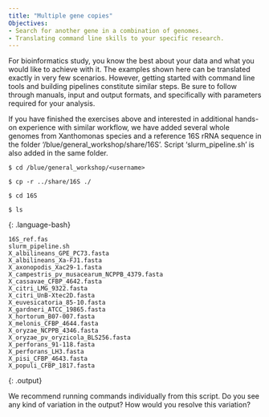 ```yaml
---
title: "Multiple gene copies"
Objectives:
- Search for another gene in a combination of genomes. 
- Translating command line skills to your specific research. 
---
```



For bioinformatics study, you know the best about your data and what you would like to achieve with it. The examples shown here can be translated exactly in very few scenarios. However, getting started with command line tools and building pipelines constitute similar steps. Be sure to follow through manuals, input and output formats, and specifically with parameters required for your analysis.

If you have finished the exercises above and interested in additional hands-on experience with similar workflow, we have added several whole genomes from Xanthomonas species and a reference 16S rRNA sequence in the folder ‘/blue/general_workshop/share/16S’. Script ‘slurm_pipeline.sh’ is also added in the same folder. 


~~~
$ cd /blue/general_workshop/<username>

$ cp -r ../share/16S ./

$ cd 16S

$ ls
~~~
{: .language-bash}

~~~
16S_ref.fas
slurm_pipeline.sh
X_albilineans_GPE_PC73.fasta
X_albilineans_Xa-FJ1.fasta
X_axonopodis_Xac29-1.fasta
X_campestris_pv_musacearum_NCPPB_4379.fasta
X_cassavae_CFBP_4642.fasta
X_citri_LMG_9322.fasta
X_citri_UnB-Xtec2D.fasta
X_euvesicatoria_85-10.fasta
X_gardneri_ATCC_19865.fasta
X_hortorum_B07-007.fasta
X_melonis_CFBP_4644.fasta
X_oryzae_NCPPB_4346.fasta
X_oryzae_pv_oryzicola_BLS256.fasta
X_perforans_91-118.fasta
X_perforans_LH3.fasta
X_pisi_CFBP_4643.fasta
X_populi_CFBP_1817.fasta
~~~
{: .output}

We recommend running commands individually from this script. Do you see any kind of variation in the output? How would you resolve this variation?

